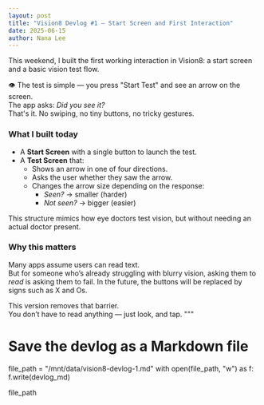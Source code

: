 ```yaml
---
layout: post
title: "Vision8 Devlog #1 – Start Screen and First Interaction"
date: 2025-06-15
author: Nana Lee
---
```

This weekend, I built the first working interaction in Vision8: a start screen and a basic vision test flow.

👁️ The test is simple — you press "Start Test" and see an arrow on the screen.  
The app asks: *Did you see it?*  
That's it. No swiping, no tiny buttons, no tricky gestures.

### What I built today

- A **Start Screen** with a single button to launch the test.
- A **Test Screen** that:
  - Shows an arrow in one of four directions.
  - Asks the user whether they saw the arrow.
  - Changes the arrow size depending on the response:
    - *Seen?* → smaller (harder)
    - *Not seen?* → bigger (easier)

This structure mimics how eye doctors test vision, but without needing an actual doctor present.

### Why this matters

Many apps assume users can read text.  
But for someone who’s already struggling with blurry vision, asking them to *read* is asking them to fail.
In the future, the buttons will be replaced by signs such as X and Os.

This version removes that barrier.  
You don’t have to read anything — just look, and tap.
"""

# Save the devlog as a Markdown file
file_path = "/mnt/data/vision8-devlog-1.md"
with open(file_path, "w") as f:
    f.write(devlog_md)

file_path
